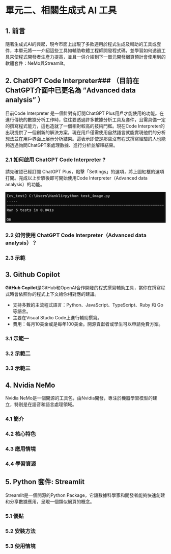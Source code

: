 # 單元二、相關生成式 AI 工具

## 1. 前言
隨著生成式AI的興起，現今市面上出現了多款適用於程式生成及輔助的工具或套件，本單元將一一介紹這些工具如輔助軟體工程師開發程式碼，並學習如何透過工具來使程式開發者生產力提高，並且一併介紹到下一單元開發網頁預計會使用到的軟體套件：NeMo與Streamlit。

## 2. ChatGPT Code Interpreter### **（目前在ChatGPT介面中已更名為 ”Advanced data analysis” ）**
目前Code Interpreter 是一個針對有訂閱ChatGPT Plus用戶才能使用的功能。在進行傳統的數據分析工作時，往往要透過許多數據分析工具及套件，且需具備一定的撰寫程式能力，這也造就了一個相對較高的技術門檻。現在Code Interpreter的出現提供了一個創新的解決方案，現在用戶僅需使用自然語言就能實現他們的分析想法並在用戶界面上展示分析結果。這表示即使是那些沒有程式撰寫經驗的人也能夠透過詢問ChatGPT來處理數據、進行分析並解釋結果。

### 2.1 如何啟用 ChatGPT Code Interpreter ?
請先確認已經訂閱 ChatGPT Plus，點擊「Settings」的選項，將上圖紅框的選項打開。完成以上步驟後即可開始使用Code Interpreter（Advanced data analysis）的功能。

<div align=center>
<img src="https://github.com/AI-FREE-Team/Generative-AI-Industrial-Case-Study/blob/main/%E6%95%99%E6%A1%884%EF%BC%9A%E7%A8%8B%E5%BC%8F%E7%94%9F%E6%88%90%E8%88%87%E8%BC%94%E5%8A%A9/pics/unit4/test.png" width="600px">
</div>

### 2.2 如何使用 ChatGPT Code Interpreter（Advanced data analysis）？

### 2.3 示範

## 3. Github Copilot
**GitHub Copilot**是GitHub和OpenAI合作開發的程式撰寫輔助工具，當你在撰寫程式時會依照你的程式上下文給你相對應的建議。
* 支持多數的主流程式語言：Python、JavaScript、TypeScript、Ruby 和 Go等語言。
* 主要在Visual Studio Code上進行輔助撰寫。
* 費用：每月10美金或是每年100美金。開源貢獻者或學生可以申請免費方案。

### 3.1 示範一

### 3.2 示範二

### 3.3 示範三

## 4. Nvidia NeMo 
Nvidia NeMo是一個開源的工具包，由Nvidia開發，專注於機器學習模型的建立，特別是在語音和語言處理領域。

### 4.1 簡介

### 4.2 核心特色

### 4.3 應用情境

### 4.4 學習資源

## 5. Python 套件: Streamlit
Streamlit是一個開源的Python Package，它讓數據科學家和開發者能夠快速創建和分享數據應用，呈現一個類似網頁的概念。

### 5.1 優點

### 5.2 安裝方法

### 5.3 使用情境